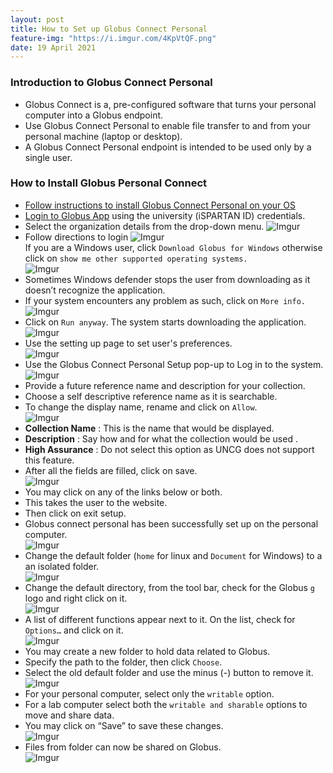 ```yaml
---
layout: post
title: How to Set up Globus Connect Personal
feature-img: "https://i.imgur.com/4KpVtQF.png"
date: 19 April 2021
---
```


### Introduction to Globus Connect Personal

* Globus Connect is a, pre-configured software that turns your personal computer into a Globus endpoint.    
* Use Globus Connect Personal to enable file transfer to and from your personal machine (laptop or desktop).     
* A Globus Connect Personal endpoint is intended to be used only by a single user.    

### How to Install Globus Personal Connect     

* [Follow instructions to install Globus Connect Personal on your OS](https://gcrnet.github.io/howto/globusconnectpersonal)            
* [Login to Globus App](https://go.uncg.edu/globus-login) using the university (iSPARTAN ID) credentials.         
* Select the organization details from the drop-down menu.
![Imgur](https://i.imgur.com/QuCbcnV.png)
* Follow directions to login
![Imgur](https://i.imgur.com/cBNe76R.png)       
If you are a Windows user, click `Download Globus for Windows` otherwise click on `show me other supported operating systems.`       
![Imgur](https://i.imgur.com/NX27fiG.png)          
* Sometimes Windows defender stops the user from downloading as it doesn’t recognize the application.        
* If your system encounters any problem as such, click on `More info.`      
![Imgur](https://i.imgur.com/6kaWjIs.png)        
* Click on `Run anyway`. The system starts downloading the application.        
![Imgur](https://i.imgur.com/KwgefTd.png)      
* Use the setting up page to set user's preferences.   
![Imgur](https://i.imgur.com/hJbwP7x.png)                     
* Use the Globus Connect Personal Setup pop-up to Log in to the system.      
![Imgur](https://i.imgur.com/AtLJwKl.png)                         
* Provide a future reference name and description for your collection.      
* Choose a self descriptive reference name as it is searchable. 	       
* To change the display name, rename and click on `Allow`.      	       
![Imgur](https://i.imgur.com/eAmjRLB.png)                    
* **Collection Name** : This is the name that would be displayed.     
* **Description** : Say how and for what the collection would be used .       
* **High Assurance** : Do not select this option as UNCG does not support this feature.      
* After all the fields are filled, click on save.       
![Imgur](https://i.imgur.com/YvJcBGp.png)                 
* You may click on any of the links below or both.
* This takes the user to the website.      
* Then click on exit setup.            
* Globus connect personal has been successfully set up on the personal computer.       
![Imgur](https://i.imgur.com/ZeRjTfh.png)                     
* Change the default folder (`home` for linux and `Document` for Windows) to a an isolated folder.      
![Imgur](https://i.imgur.com/ZgT0k5m.png)              
* Change the default directory, from the tool bar, check for the Globus `g` logo and right click on it.                 
![Imgur](https://i.imgur.com/2Ww34zQ.png)                         
* A list of different functions appear next to it. On the list, check for `Options…` and click on it.         
![Imgur](https://i.imgur.com/LNb1Iif.png)                   
* You may create a new folder to hold data related to Globus.                   
* Specify the path to the folder, then click `Choose`.       
* Select the old default folder and use the minus (-) button to remove it.        
![Imgur](https://i.imgur.com/7jjLf0k.png)                     
* For your personal computer, select only the `writable` option.              
* For a lab computer select both the `writable and sharable` options to move and share data.      
* You may click on “Save” to save these changes.       
![Imgur](https://i.imgur.com/9KStNBT.png)      
* Files from folder can now be shared on Globus.           
![Imgur](https://i.imgur.com/dPjjDTj.png)           
